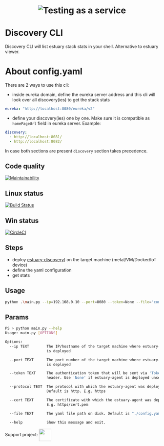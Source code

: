 <h1 align="center"><img src="./docs/images/banner_cli.png" alt="Testing as a service"></h1>  

# Discovery CLI
Discovery CLI will list estuary stack stats in your shell. Alternative to estuary viewer.

# About config.yaml
There are 2 ways to use this cli:
- inside eureka domain, define the eureka server address and this cli will look over all discovery(ies) to get the stack stats
```yaml
eureka: "http://localhost:8080/eureka/v2"
```
- define your discovery(ies) one by one. Make sure it is compatible as ```homePageUrl``` field in eureka server. Example:
```yaml
discovery:
  - http://localhost:8081/
  - http://localhost:8082/
```

In case both sections are present ```discovery``` section takes precedence.

## Code quality
[![Maintainability](https://api.codeclimate.com/v1/badges/315fdb698ad782505c96/maintainability)](https://codeclimate.com/repos/5f8b3da35a75ce3a01000c4c/maintainability)

## Linux status
[![Build Status](https://travis-ci.com/estuaryoss/estuary-cicd.svg?token=UC9Z5nQSPmb5vK5QLpJh&branch=main)](https://travis-ci.com/estuaryoss/estuary-cicd)

## Win status
[![CircleCI](https://circleci.com/gh/estuaryoss/estuary-cicd.svg?style=svg&circle-token=cd4dd66d5683d534ca44f5a64a644720149d8578)](https://circleci.com/gh/estuaryoss/estuary-cicd)

## Steps
-  deploy [estuary-discovery](https://github.com/estuaryoss/estuary-discovery))  on the target machine (metal/VM/Docker/IoT device)
-  define the yaml configuration 
-  get stats

## Usage
```bash
python .\main.py --ip=192.168.0.10 --port=8080 --token=None --file="config.yaml"
```

## Params
```bash
PS > python main.py --help
Usage: main.py [OPTIONS]

Options:
  --ip TEXT        The IP/hostname of the target machine where estuary-agent
                   is deployed

  --port TEXT      The port number of the target machine where estuary-agent
                   is deployed

  --token TEXT     The authentication token that will be sent via 'Token'
                   header. Use 'None' if estuary-agent is deployed unsecured

  --protocol TEXT  The protocol with which the estuary-agent was deployed.
                   Default is http. E.g. https

  --cert TEXT      The certificate with which the estuary-agent was deployed.
                   E.g. https/cert.pem

  --file TEXT      The yaml file path on disk. Default is "./config.yaml"

  --help           Show this message and exit.

```


Support project: <a href="https://paypal.me/catalindinuta?locale.x=en_US"><img src="https://lh3.googleusercontent.com/Y2_nyEd0zJftXnlhQrWoweEvAy4RzbpDah_65JGQDKo9zCcBxHVpajYgXWFZcXdKS_o=s180-rw" height="40" width="40" align="center"></a>    
